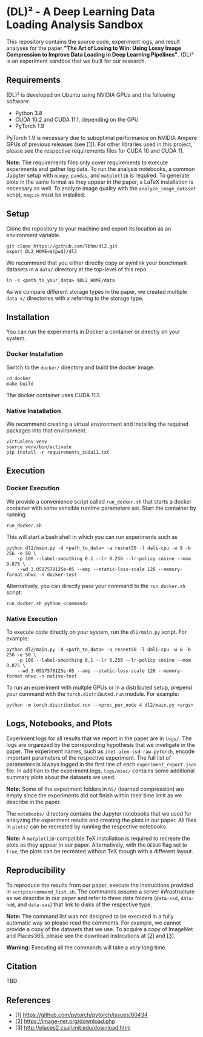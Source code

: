 # (DL)² - A Deep Learning Data Loading Analysis Sandbox

This repository contains the source code, experiment logs, and result analyses
for the paper **"The Art of Losing to Win: Using Lossy Image Compression to Improve
Data Loading in Deep Learning Pipelines"**. (DL)² is an experiment sandbox that we
built for our research.

## Requirements

(DL)² is developed on Ubuntu using NVIDIA GPUs and the following software:

* Python 3.8
* CUDA 10.2 and CUDA 11.1, depending on the GPU
* PyTorch 1.9

PyTorch 1.9 is necessary due to suboptimal performance on NVIDIA Ampere GPUs of
previous releases (see [[1]](https://github.com/pytorch/pytorch/issues/60434)).
For other libraries used in this project, please see the respective
requirements files for CUDA 10 and CUDA 11.

**Note:** The requirements files only cover requirements to execute experiments
and gather log data. To run the analysis notebooks, a common Jupyter setup
with `numpy`, `pandas`, and `matplotlib` is required. To generate plots in the
same format as they appear in the paper, a LaTeX installation is necessary as
well. To analyze image quality with the `analyze_image_dataset` script, `magick`
must be installed.

## Setup

Clone the repository to your machine and export its location as an
environment variable.

```shell
git clone https://github.com/lbhm/dl2.git
export DL2_HOME=$(pwd)/dl2
```

We recommend that you either directly copy or symlink your benchmark datasets
in a `data/` directory at the top-level of this repo.

```shell
ln -s <path_to_your_data> $DL2_HOME/data
```

As we compare different storage types in the paper, we created multiple `data-x/`
directories with *x* referring to the storage type.

## Installation

You can run the experiments in Docker a container or directly on your system.

### Docker Installation

Switch to the `docker/` directory and build the docker image.

```shell
cd docker
make build
```

The docker container uses CUDA 11.1.

### Native Installation

We recommend creating a virtual environment and installing the required
packages into that environment.

```shell
virtualenv venv
source venv/bin/activate
pip install -r requirements_cuda11.txt
```

## Execution

### Docker Execution

We provide a convenience script called `run_docker.sh` that starts a docker
container with some sensible runtime parameters set. Start the container by
running

```shell
run_docker.sh
```

This will start a bash shell in which you can run experiments such as

```shell
python dl2/main.py -d <path_to_data> -a resnet50 -l dali-cpu -w 8 -b 256 -e 50 \
    -p 100 --label-smoothing 0.1 --lr 0.256 --lr-policy cosine --mom 0.875 \
    --wd 3.0517578125e-05 --amp --static-loss-scale 128 --memory-format nhwc -n docker-test
```

Alternatively, you can directly pass your command to the `run_docker.sh` script:

```shell
run_docker.sh python <command>
```

### Native Execution

To execute code directly on your system, run the `dl2/main.py` script. For
example:

```shell
python dl2/main.py -d <path_to_data> -a resnet50 -l dali-cpu -w 8 -b 256 -e 50 \
    -p 100 --label-smoothing 0.1 --lr 0.256 --lr-policy cosine --mom 0.875 \
    --wd 3.0517578125e-05 --amp --static-loss-scale 128 --memory-format nhwc -n native-test
```

To run an experiment with multple GPUs or in a distributed setup, prepend your
command with the `torch.distributed.run` module. For example:

```shell
python -m torch.distributed.run --nproc_per_node 4 dl2/main.py <args>
```

## Logs, Notebooks, and Plots

Experiment logs for all results that we report in the paper are in `logs/`. The
logs are organized by the correponding hypothesis that we invetigate in the paper.
The experiment names, such as `inet-alex-ssd-raw-pytorch`, encode important parameters
of the respective experiment. The full list of parameters is  always logged in
the first line of each `experiment_report.json` file. In addition to the experiment
logs, `logs/misc/` contains some additional summary plots about the datasets we
used.

**Note:** Some of the experiment folders in `h5/` (learned compression) are empty
since the experiments did not finish within their time limit as we describe in
the paper.

The `notebooks/` directory contains the Jupyter notebooks that we used for analyzing
the experiment results and creating the plots in our paper. All files in `plots/`
can be recreated by running the respective notebooks.

**Note:** A `matplotlib`-compatible TeX installation is required to recreate the
plots as they appear in our paper. Alternatively, with the `DEBUG` flag set to
`True`, the plots can be recreated without TeX though with a different layout.

## Reproducibility

To reproduce the results from our paper, execute the instructions provided in
`scripts/command_list.sh`. The commands assume a server infrastructure as we describe
in our paper and refer to three data folders (`data-ssd`, `data-hdd`, and `data-sas`)
that link to disks of the respective type.

**Note:** The command list was not designed to be executed in a fully automatic
way so please read the comments. For example, we cannot provide a copy of the datasets
that we use. To acquire a copy of ImageNet and Places365, please see the download
instrcutions at [[2]](https://image-net.org/download.php) and
[[3]](http://places2.csail.mit.edu/download.html).

**Warning:** Executing all the commands will take a *very* long time.

## Citation

TBD

## References

* [1] <https://github.com/pytorch/pytorch/issues/60434>
* [2] <https://image-net.org/download.php>
* [3] <http://places2.csail.mit.edu/download.html>
  